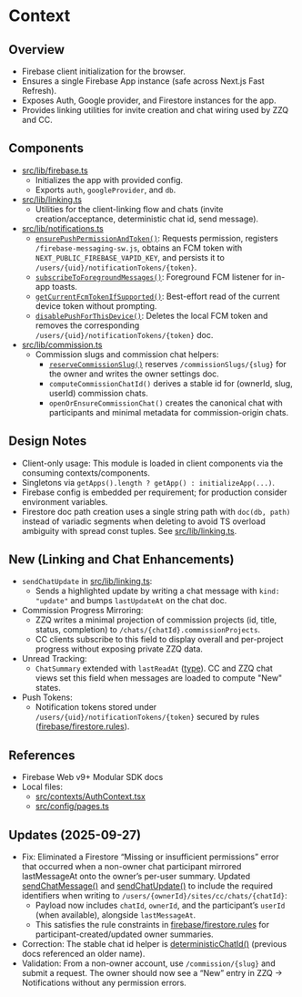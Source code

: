 # Context

## Overview
- Firebase client initialization for the browser.
- Ensures a single Firebase App instance (safe across Next.js Fast Refresh).
- Exposes Auth, Google provider, and Firestore instances for the app.
- Provides linking utilities for invite creation and chat wiring used by ZZQ and CC.

## Components
- [src/lib/firebase.ts](src/lib/firebase.ts)
  - Initializes the app with provided config.
  - Exports `auth`, `googleProvider`, and `db`.
- [src/lib/linking.ts](src/lib/linking.ts)
  - Utilities for the client-linking flow and chats (invite creation/acceptance, deterministic chat id, send message).
- [src/lib/notifications.ts](src/lib/notifications.ts)
  - [`ensurePushPermissionAndToken()`](src/lib/notifications.ts:21): Requests permission, registers `/firebase-messaging-sw.js`, obtains an FCM token with `NEXT_PUBLIC_FIREBASE_VAPID_KEY`, and persists it to `/users/{uid}/notificationTokens/{token}`.
  - [`subscribeToForegroundMessages()`](src/lib/notifications.ts:96): Foreground FCM listener for in-app toasts.
  - [`getCurrentFcmTokenIfSupported()`](src/lib/notifications.ts:112): Best-effort read of the current device token without prompting.
  - [`disablePushForThisDevice()`](src/lib/notifications.ts:147): Deletes the local FCM token and removes the corresponding `/users/{uid}/notificationTokens/{token}` doc.
- [src/lib/commission.ts](src/lib/commission.ts)
  - Commission slugs and commission chat helpers:
    - [`reserveCommissionSlug()`](src/lib/commission.ts:1) reserves `/commissionSlugs/{slug}` for the owner and writes the owner settings doc.
    - `computeCommissionChatId()` derives a stable id for (ownerId, slug, userId) commission chats.
    - `openOrEnsureCommissionChat()` creates the canonical chat with participants and minimal metadata for commission-origin chats.

## Design Notes
- Client-only usage: This module is loaded in client components via the consuming contexts/components.
- Singletons via `getApps().length ? getApp() : initializeApp(...)`.
- Firebase config is embedded per requirement; for production consider environment variables.
- Firestore doc path creation uses a single string path with `doc(db, path)` instead of variadic segments when deleting to avoid TS overload ambiguity with spread const tuples. See [src/lib/linking.ts](src/lib/linking.ts).

## New (Linking and Chat Enhancements)
- `sendChatUpdate` in [src/lib/linking.ts](src/lib/linking.ts):
  - Sends a highlighted update by writing a chat message with `kind: "update"` and bumps `lastUpdateAt` on the chat doc.
- Commission Progress Mirroring:
  - ZZQ writes a minimal projection of commission projects (id, title, status, completion) to `/chats/{chatId}.commissionProjects`.
  - CC clients subscribe to this field to display overall and per-project progress without exposing private ZZQ data.
- Unread Tracking:
  - `ChatSummary` extended with `lastReadAt` ([type](src/lib/linking.ts:43)). CC and ZZQ chat views set this field when messages are loaded to compute "New" states.
- Push Tokens:
  - Notification tokens stored under `/users/{uid}/notificationTokens/{token}` secured by rules ([firebase/firestore.rules](firebase/firestore.rules:121)).

## References
- Firebase Web v9+ Modular SDK docs
- Local files:
  - [src/contexts/AuthContext.tsx](src/contexts/AuthContext.tsx)
  - [src/config/pages.ts](src/config/pages.ts)
## Updates (2025-09-27)
- Fix: Eliminated a Firestore “Missing or insufficient permissions” error that occurred when a non-owner chat participant mirrored lastMessageAt onto the owner’s per-user summary. Updated [sendChatMessage()](src/lib/linking.ts:283) and [sendChatUpdate()](src/lib/linking.ts:347) to include the required identifiers when writing to `/users/{ownerId}/sites/cc/chats/{chatId}`:
  - Payload now includes `chatId`, `ownerId`, and the participant’s `userId` (when available), alongside `lastMessageAt`.
  - This satisfies the rule constraints in [firebase/firestore.rules](firebase/firestore.rules:131) for participant-created/updated owner summaries.
- Correction: The stable chat id helper is [deterministicChatId()](src/lib/linking.ts:97) (previous docs referenced an older name).
- Validation: From a non-owner account, use `/commission/{slug}` and submit a request. The owner should now see a “New” entry in ZZQ → Notifications without any permission errors.